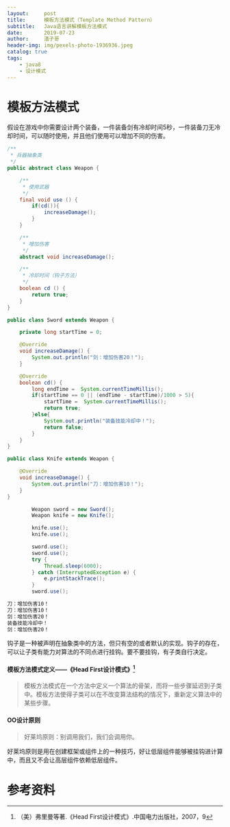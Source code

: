 ```yaml
---
layout:     post
title:      模板方法模式（Template Method Pattern）
subtitle:   Java语言讲解模板方法模式
date:       2019-07-23
author:     渣子哥
header-img: img/pexels-photo-1936936.jpeg
catalog: true
tags:
    - java8
    - 设计模式
---
```


# 模板方法模式

假设在游戏中你需要设计两个装备，一件装备剑有冷却时间5秒，一件装备刀无冷却时间，可以随时使用，并且他们使用可以增加不同的伤害。

```java
/**
 * 兵器抽象类
 */
public abstract class Weapon {

    /**
     * 使用武器
     */
    final void use () {
        if(cd()){
            increaseDamage();
        }
    }

    /**
     * 增加伤害
     */
    abstract void increaseDamage();

    /**
     * 冷却时间（钩子方法）
     */
    boolean cd () {
        return true;
    }
}
```



```java
public class Sword extends Weapon {

    private long startTime = 0;

    @Override
    void increaseDamage() {
        System.out.println("剑：增加伤害20！");
    }

    @Override
    boolean cd() {
        long endTime =  System.currentTimeMillis();
        if(startTime == 0 || (endTime - startTime)/1000 > 5){
            startTime =  System.currentTimeMillis();
            return true;
        }else{
            System.out.println("装备技能冷却中！");
            return false;
        }
    }
}
```



```java
public class Knife extends Weapon {

    @Override
    void increaseDamage() {
        System.out.println("刀：增加伤害10！");
    }
}
```



```java
        Weapon sword = new Sword();
        Weapon knife = new Knife();

        knife.use();
        knife.use();

        sword.use();
        sword.use();
        try {
            Thread.sleep(6000);
        } catch (InterruptedException e) {
            e.printStackTrace();
        }
        sword.use();
```



```html
刀：增加伤害10！
刀：增加伤害10！
剑：增加伤害20！
装备技能冷却中！
剑：增加伤害20！
```



钩子是一种被声明在抽象类中的方法，但只有空的或者默认的实现。钩子的存在，可以让子类有能力对算法的不同点进行挂钩。要不要挂钩，有子类自行决定。

#### 模板方法模式定义——《Head First设计模式》[^1]

> 模板方法模式在一个方法中定义一个算法的骨架，而将一些步骤延迟到子类中。模板方法使得子类可以在不改变算法结构的情况下，重新定义算法中的某些步骤。

#### OO设计原则

> 好莱坞原则：别调用我们，我们会调用你。

好莱坞原则是用在创建框架或组件上的一种技巧，好让低层组件能够被挂钩进计算中，而且又不会让高层组件依赖低层组件。

# 参考资料

[^1]: （美）弗里曼等著.《Head First设计模式》.中国电力出版社，2007，9



